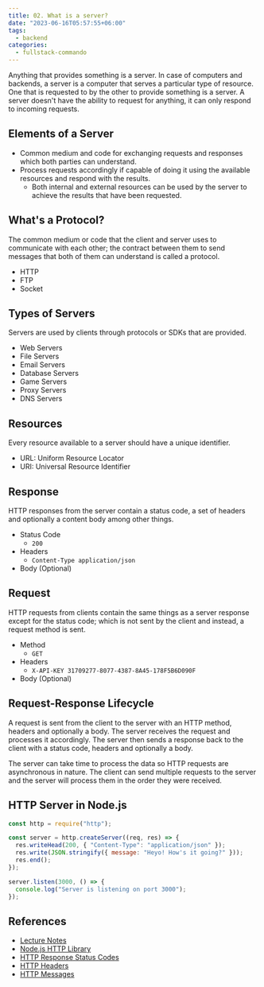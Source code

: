 ```yaml
---
title: 02. What is a server?
date: "2023-06-16T05:57:55+06:00"
tags:
  - backend
categories:
  - fullstack-commando
---
```


Anything that provides something is a server. In case of computers and backends,
a server is a computer that serves a particular type of resource. One that is
requested to by the other to provide something is a server. A server doesn't
have the ability to request for anything, it can only respond to incoming
requests.

## Elements of a Server

- Common medium and code for exchanging requests and responses which both
  parties can understand.
- Process requests accordingly if capable of doing it using the available
  resources and respond with the results.
  - Both internal and external resources can be used by the server to achieve
    the results that have been requested.

## What's a Protocol?

The common medium or code that the client and server uses to communicate with
each other; the contract between them to send messages that both of them can
understand is called a protocol.

- HTTP
- FTP
- Socket

## Types of Servers

Servers are used by clients through protocols or SDKs that are provided.

- Web Servers
- File Servers
- Email Servers
- Database Servers
- Game Servers
- Proxy Servers
- DNS Servers

## Resources

Every resource available to a server should have a unique identifier.

- URL: Uniform Resource Locator
- URI: Universal Resource Identifier

## Response

HTTP responses from the server contain a status code, a set of headers and optionally a content body among other things.

- Status Code
  - `200`
- Headers
  - `Content-Type application/json`
- Body (Optional)

## Request

HTTP requests from clients contain the same things as a server response except
for the status code; which is not sent by the client and instead, a request
method is sent.

- Method
  - `GET`
- Headers
  - `X-API-KEY 31709277-8077-4387-8A45-178F5B6D090F`
- Body (Optional)

## Request-Response Lifecycle

A request is sent from the client to the server with an HTTP method, headers and
optionally a body. The server receives the request and processes it accordingly.
The server then sends a response back to the client with a status code, headers
and optionally a body.

The server can take time to process the data so HTTP requests are asynchronous
in nature. The client can send multiple requests to the server and the server
will process them in the order they were received.

## HTTP Server in Node.js

```javascript
const http = require("http");

const server = http.createServer((req, res) => {
  res.writeHead(200, { "Content-Type": "application/json" });
  res.write(JSON.stringify({ message: "Heyo! How's it going?" }));
  res.end();
});

server.listen(3000, () => {
  console.log("Server is listening on port 3000");
});
```

## References

- [Lecture Notes](https://hmnayem.notion.site/Lecture-2-04-05-2023-464dbf5851684b9fa07f8e8b0484e853)
- [Node.js HTTP Library](https://nodejs.org/api/http.html)
- [HTTP Response Status Codes](https://developer.mozilla.org/en-US/docs/Web/HTTP/Status)
- [HTTP Headers](https://developer.mozilla.org/en-US/docs/Web/HTTP/Headers)
- [HTTP Messages](https://developer.mozilla.org/en-US/docs/Web/HTTP/Messages)
